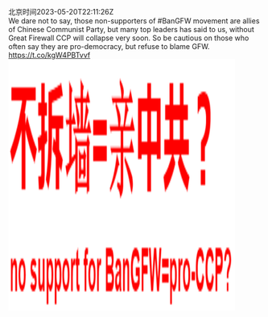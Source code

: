 北京时间2023-05-20T22:11:26Z<br>We dare not to say, those non-supporters of #BanGFW movement are allies of Chinese Communist Party, but many top leaders has said to us, without Great Firewall CCP will collapse very soon.  So be cautious on those who often say they are pro-democracy, but refuse to blame GFW. https://t.co/kgW4PBTvvf<br><img src='/temp/image/2023/u-Month-5/1659924796292087808_0.jpg' width='450' height='500'><br><br>